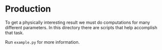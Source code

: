 # Production

To get a physically interesting result we must do computations for many different parameters.
In this directory there are scripts that help accomplish that task.

Run `example.py` for more information.
